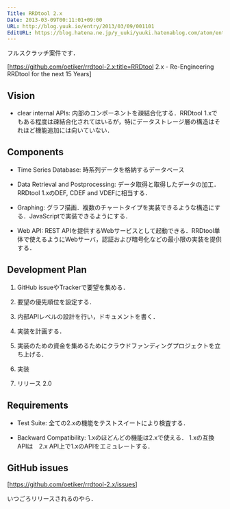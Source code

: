 ```yaml
---
Title: RRDtool 2.x
Date: 2013-03-09T00:11:01+09:00
URL: http://blog.yuuk.io/entry/2013/03/09/001101
EditURL: https://blog.hatena.ne.jp/y_uuki/yuuki.hatenablog.com/atom/entry/13425511277527131793
---
```


フルスクラッチ案件です．

[https://github.com/oetiker/rrdtool-2.x:title=RRDtool 2.x - Re-Engineering RRDtool for the next 15 Years]


## Vision

- clear internal APIs: 内部のコンポーネントを疎結合化する．RRDtool 1.xでもある程度は疎結合化されてはいるが，特にデータストレージ層の構造はそれほど機能追加には向いていない．


## Components

- Time Series Database: 時系列データを格納するデータベース

- Data Retrieval and Postprocessing: データ取得と取得したデータの加工．RRDtool 1.xのDEF, CDEF and VDEFに相当する．

- Graphing: グラフ描画．複数のチャートタイプを実装できるような構造にする．JavaScriptで実装できるようにする．

- Web API: REST APIを提供するWebサービスとして起動できる．RRDtool単体で使えるようにWebサーバ，認証および暗号化などの最小限の実装を提供する．


## Development Plan

1. GitHub issueやTrackerで要望を集める．

2. 要望の優先順位を設定する．

3. 内部APIレベルの設計を行い，ドキュメントを書く．

4. 実装を計画する．

5. 実装のための資金を集めるためにクラウドファンディングプロジェクトを立ち上げる．

6. 実装

7. リリース 2.0

## Requirements

- Test Suite: 全ての2.xの機能をテストスイートにより検査する．

- Backward Compatibility: 1.xのほどんどの機能は2.xで使える． 1.xの互換APIは　2.x API上で1.xのAPIをエミュレートする．

## GitHub issues

[https://github.com/oetiker/rrdtool-2.x/issues]

いつごろリリースされるのやら．
